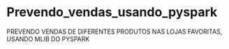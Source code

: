 # Prevendo_vendas_usando_pyspark
PREVENDO VENDAS DE DIFERENTES PRODUTOS NAS LOJAS FAVORITAS, USANDO MLIB DO PYSPARK
